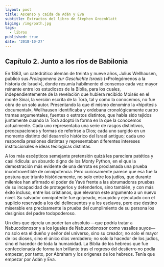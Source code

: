 ```yaml
---
layout: post
title: Ascenso y caída de Adán y Eva
subtitle: Extractos del libro de Stephen Greenblatt
bigimg: /img/path.jpg
tags:
  - libros
published: true
date: '2018-10-27'
---
```

## Capítulo 2. Junto a los ríos de Babilonia

En 1883, un catedrático alemán de treinta y nueve años, Julius Wellhausen, publicó sus _Prolegomena zur Geschichte Israels_ («Prolegómenos a la historia de Israel»), donde resumía hábilmente el consenso cada vez mayor reinante entre los estudiosos de la Biblia, para los cuales, independientemente de la revelación que hubiera recibido Moisés en el monte Sinaí, la versión escrita de la Torá, tal y como la conocemos, no fue obra de un solo autor. Presentando la que él mismo denominó la «hipótesis documental», Wellhausen identificaba y ordebana cronológicamente cuatro tramas argumentales, fuentes o estratos distintos, que había sido tejidos juntamente cuando la Torá adoptó la forma en la que la conocemos actualmente. Cada uno representaba una serie de rasgos distintivos, preocupaciones y formas de referirse a Dios; cada uno surgido en un momento distinto del desarrollo histórico del Israel antiguo; cada uno respondía presiones distintas y representaban diferentes intereses institucionales e ideas teológicas distintas.

A los más escépticos semejante pretensión quizá les pareciera patética y casi ridícula: un absurdo digno de los Monty Python, en el que la demostración más evidente de una derrota es proclamada una prueba incontrovertible de omnipotencia. Pero curiosamente parece que esa fue la postura que triunfo históricamente, no solo entre los judíos, que durante milenios han afirmado el poder de Yavé frente a las abrumadoras pruebas de su incapacidad de protegerlos y defenderlos, sino también, y con más éxito incluso, entre los cristianos, que elevaron este argumento a un nuevo nivel. Su salvador omnipotente fue golpeado, escupido y ejecutado con el suplicio reservado a los del delincuentes y a los esclavos, pero ese destino miserable era precisamente la prueba del cumplimiento de su persona los designios del padre todopoderoso.

Un dios que ejercía un poder tan absoluto —que podría tratar a Nabucodonosor y a los iguales de Nabucodonosor como vasallos suyos— no solo era el dueño y señor del universo, sino su creador; no solo el mayor de los dioses, sino el único dios verdadero; no solo la hacedor de los judíos, sino el hacedor de toda la humanidad. La Biblia de los hebreos que fue confeccionada de forma tan brillante tras el regreso del destierro no podía empezar, por tanto, por Abraham y los orígenes de los hebreos. Tenía que empezar por Adán y Eva.
